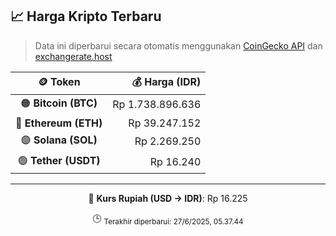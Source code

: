 

<!-- HARGA_KRIPTO -->
## 📈 Harga Kripto Terbaru

> Data ini diperbarui secara otomatis menggunakan [CoinGecko API](https://www.coingecko.com/) dan [exchangerate.host](https://exchangerate.host/)

<div align="center">

| 🪙 Token | 💰 Harga (IDR) |
|:------:|---------------:|
| 🟠 **Bitcoin (BTC)**   | Rp 1.738.896.636 |
| 🔵 **Ethereum (ETH)**  | Rp 39.247.152 |
| 🟣 **Solana (SOL)**    | Rp 2.269.250 |
| 🟢 **Tether (USDT)**   | Rp 16.240 |

---

💱 **Kurs Rupiah (USD → IDR)**: Rp 16.225

🕒 <sub>Terakhir diperbarui: 27/6/2025, 05.37.44</sub>

</div>
<!-- /HARGA_KRIPTO -->